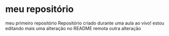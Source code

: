 # meu repositório
 meu primeiro repositório
Repositório criado durante uma aula ao vivo!
estou editando mais uma alteração no README remota
outra alteração
